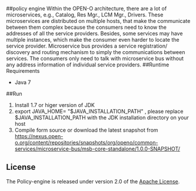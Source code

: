 ##policy engine
Within the OPEN-O architecture, there are a lot of microservices, e.g., Catalog, Res Mgr., LCM Mgr., Drivers. These microservices are distributed on multiple hosts, that make the communicate between them complex because the consumers need to know the addresses of all the service providers. Besides, some services may have multiple instances, which make the consumer even harder to locate the service provider. Microservice bus provides a service registration/ discovery and routing mechanism to simply the communications between services. The consumers only need to talk with microservice bus without any address information of individual service providers. 
##Runtime Requirements
* Java 7

##Run

1. Install 1.7 or higer version of JDK
1. export JAVA_HOME= "$JAVA_INSTALLATION_PATH" , please replace $JAVA_INSTALLATION_PATH with the JDK installation directory on your host
1. Compile form source or download the latest snapshot from https://nexus.open-o.org/content/repositories/snapshots/org/openo/common-services/microservice-bus/msb-core-standalone/1.0.0-SNAPSHOT/


## License
The Policy-engine is released under version 2.0 of the [Apache License][].

[Apache License]: http://www.apache.org/licenses/LICENSE-2.0

 